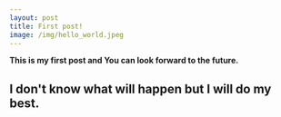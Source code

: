 ```yaml
---
layout: post
title: First post!
image: /img/hello_world.jpeg
---
```


**This is my first post and You can look forward to the future.**

## I don't know what will happen but I will do my best.
